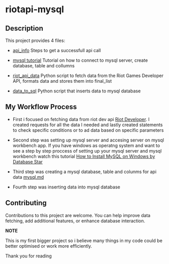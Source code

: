 # riotapi-mysql

## Description

This project provides 4 files: 

  - [api_info](api_info.md) Steps to get a successfull api call

  - [mysql tutorial](mysql_tutorial.md) Tutorial on how to connect to mysql server, create database, table and collumns

  - [riot_api_data](riotapi_mysql/riot_api_data.py) Python script to fetch data from the Riot Games Developer API, formats data and stores them into final_list
  
  - [data_to_sql](riotapi_mysql/data_to_sql.py) Python script that inserts data to mysql database


## My Workflow Process
- First i focused on fetching data from riot dev api [Riot Developer](https://developer.riotgames.com). I created requests for all the data I needed and lastly created statements to check specific conditions or to ad data based on specific parameters

- Second step was setting up mysql server and accesing server on mysql workbench app. If you have windows as operatng system and want to see a step by step proccess of setting up your mysql server and mysql workbench watch this tutorial
  [How to Install MySQL on Windows by Database Star](https://youtu.be/2om3byn2lxs?si=S6or78IJIlKCKr7i)

- Third step was creating a mysql database, table and colunms for api data [mysql.md](mysql.tutorial.md)

- Fourth step was inserting data into mysql database


## Contributing

Contributions to this project are welcome. You can help improve data fetching, add additional features, or enhance database interaction.


**NOTE**

This is my first bigger project so i believe many things in my code could be better optimised or work more efficiently.


Thank you for reading
